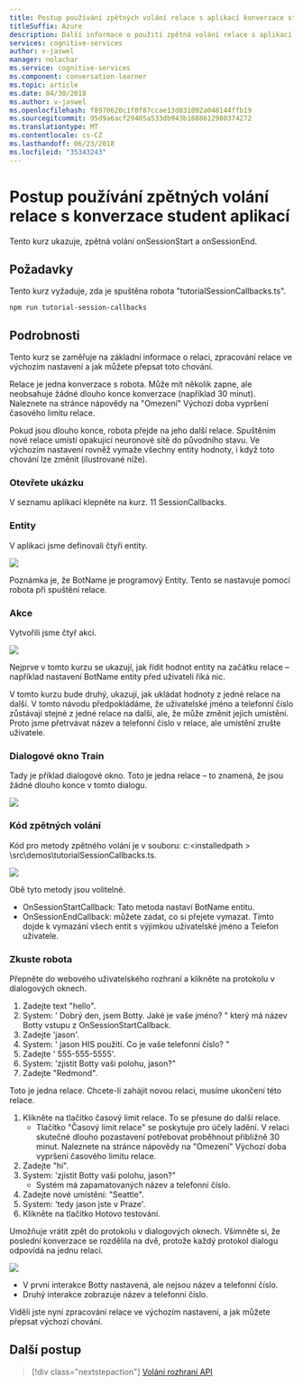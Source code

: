 ```yaml
---
title: Postup používání zpětných volání relace s aplikací konverzace student - kognitivní služby Microsoft | Microsoft Docs
titleSuffix: Azure
description: Další informace o použití zpětná volání relace s aplikací student konverzace.
services: cognitive-services
author: v-jaswel
manager: nolachar
ms.service: cognitive-services
ms.component: conversation-learner
ms.topic: article
ms.date: 04/30/2018
ms.author: v-jaswel
ms.openlocfilehash: f8970620c1f0f87ccae13d031092a048144ffb19
ms.sourcegitcommit: 95d9a6acf29405a533db943b1688612980374272
ms.translationtype: MT
ms.contentlocale: cs-CZ
ms.lasthandoff: 06/23/2018
ms.locfileid: "35343243"
---
```

# <a name="how-to-use-session-callbacks-with-a-conversation-learner-application"></a>Postup používání zpětných volání relace s konverzace student aplikací

Tento kurz ukazuje, zpětná volání onSessionStart a onSessionEnd.

## <a name="requirements"></a>Požadavky
Tento kurz vyžaduje, zda je spuštěna robota "tutorialSessionCallbacks.ts".

    npm run tutorial-session-callbacks

## <a name="details"></a>Podrobnosti
Tento kurz se zaměřuje na základní informace o relaci, zpracování relace ve výchozím nastavení a jak můžete přepsat toto chování.

Relace je jedna konverzace s robota. Může mít několik zapne, ale neobsahuje žádné dlouho konce konverzace (například 30 minut).  Naleznete na stránce nápovědy na "Omezení" Výchozí doba vypršení časového limitu relace.

Pokud jsou dlouho konce, robota přejde na jeho další relace.  Spuštěním nové relace umístí opakující neuronové sítě do původního stavu.  Ve výchozím nastavení rovněž vymaže všechny entity hodnoty, i když toto chování lze změnit (ilustrované níže).

### <a name="open-the-demo"></a>Otevřete ukázku

V seznamu aplikací klepněte na kurz. 11 SessionCallbacks. 

### <a name="entities"></a>Entity

V aplikaci jsme definovali čtyři entity.

![](../media/tutorial11_entities.PNG)

Poznámka je, že BotName je programový Entity.  Tento se nastavuje pomocí robota při spuštění relace.

### <a name="actions"></a>Akce

Vytvořili jsme čtyř akcí. 

![](../media/tutorial11_actions.PNG)

Nejprve v tomto kurzu se ukazují, jak řídit hodnot entity na začátku relace – například nastavení BotName entity před uživateli říká nic.

V tomto kurzu bude druhý, ukazují, jak ukládat hodnoty z jedné relace na další.  V tomto návodu předpokládáme, že uživatelské jméno a telefonní číslo zůstávají stejné z jedné relace na další, ale, že může změnit jejich umístění.  Proto jsme přetrvávat název a telefonní číslo v relace, ale umístění zrušte uživatele.

### <a name="train-dialog"></a>Dialogové okno Train

Tady je příklad dialogové okno. Toto je jedna relace – to znamená, že jsou žádné dlouho konce v tomto dialogu.

![](../media/tutorial11_traindialog.PNG)

### <a name="code-for-the-callbacks"></a>Kód zpětných volání

Kód pro metody zpětného volání je v souboru: c:\<installedpath > \src\demos\tutorialSessionCallbacks.ts.

![](../media/tutorial11_code.PNG)

Obě tyto metody jsou volitelné.

- OnSessionStartCallback: Tato metoda nastaví BotName entitu.
- OnSessionEndCallback: můžete zadat, co si přejete vymazat. Tímto dojde k vymazání všech entit s výjimkou uživatelské jméno a Telefon uživatele.

### <a name="try-the-bot"></a>Zkuste robota

Přepněte do webového uživatelského rozhraní a klikněte na protokolu v dialogových oknech.

1. Zadejte text "hello".
2. System: ' Dobrý den, jsem Botty. Jaké je vaše jméno? " který má název Botty vstupu z OnSessionStartCallback.
3. Zadejte 'jason'.
4. System: ' jason HIS použití. Co je vaše telefonní číslo? "
5. Zadejte ' 555-555-5555'.
6. System: 'zjistit Botty vaši polohu, jason?"
7. Zadejte "Redmond".

Toto je jedna relace. Chcete-li zahájit novou relaci, musíme ukončení této relace. 

1. Klikněte na tlačítko časový limit relace. To se přesune do další relace.
    - Tlačítko "Časový limit relace" se poskytuje pro účely ladění.  V relaci skutečné dlouho pozastavení potřebovat proběhnout přibližně 30 minut.  Naleznete na stránce nápovědy na "Omezení" Výchozí doba vypršení časového limitu relace.
1. Zadejte "hi".
2. System: 'zjistit Botty vaši polohu, jason?"
    - Systém má zapamatovaných název a telefonní číslo.
2. Zadejte nové umístění: "Seattle".
3. System: 'tedy jason jste v Praze'.
4. Klikněte na tlačítko Hotovo testování.

Umožňuje vrátit zpět do protokolu v dialogových oknech. Všimněte si, že poslední konverzace se rozdělila na dvě, protože každý protokol dialogu odpovídá na jednu relaci.  

![](../media/tutorial11_splitdialogs.PNG)

- V první interakce Botty nastavená, ale nejsou název a telefonní číslo.
- Druhý interakce zobrazuje název a telefonní číslo.

Viděli jste nyní zpracování relace ve výchozím nastavení, a jak můžete přepsat výchozí chování. 

## <a name="next-steps"></a>Další postup

> [!div class="nextstepaction"]
> [Volání rozhraní API](./12-api-calls.md)
